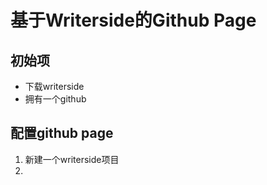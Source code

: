 # 基于Writerside的Github Page

## 初始项
- 下载writerside
- 拥有一个github

## 配置github page
1. 新建一个writerside项目
2. 